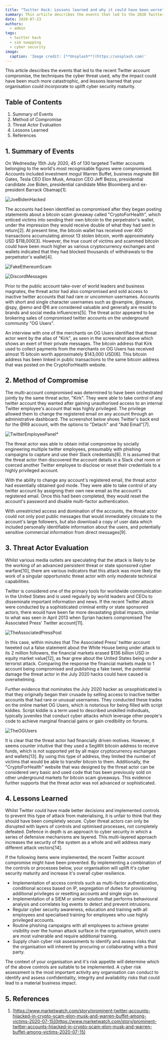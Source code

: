 ```yaml
---
title: "Twitter Hack: Lessons learned and why it could have been worse"
summary: This article describes the events that led to the 2020 Twitter account compromise.
date: 2020-07-23
authors:
  - admin
tags:
  - twitter hack
  - sim swapping
  - cyber security
image:
  caption: 'Image credit: [**Unsplash**](https://unsplash.com)'
---
```

This article describes the events that led to the recent Twitter account compromise, the techniques the cyber threat used, why the impact could have been much more catastrophic, and lessons learned that your organisation could incorporate to uplift cyber security maturity.

## Table of Contents
1. Summary of Events
2. Method of Compromise
3. Threat Actor Evaluation
4. Lessons Learned
5. References

## 1. Summary of Events
On Wednesday 15th July 2020, 45 of 130 targeted Twitter accounts belonging to the world's most recognisable figures were compromised. Accounts included investment mogul Warren Buffet, business magnate Bill Gates, Tesla CEO Elon Musk, Amazon CEO Jeff Bezos, presidential candidate Joe Biden, presidential candidate Mike Bloomberg and ex-president Barrack Obamap[1].

![**JoeBidenHacked**](/blog/2020-07-23-twitter-hack-lessons-learned/img1.jpg)

The accounts had been identified as compromised after they began posting statements about a bitcoin scam giveaway called "CryptoForHealth", which enticed victims into sending their own bitcoin to the perpetrator's wallet, under the impression they would receive double of what they had sent in return[2]. At present time, the bitcoin wallet has received over 400 transactions accumulating almost 13 stolen bitcoin, worth approximately USD $118,000[3]. However, the true count of victims and scammed bitcoin could have been much higher as various cryptocurrency exchanges and wallets indicated that they had blocked thousands of withdrawals to the perpetrator's wallet[4].

![**FakeEthereumScam**](/blog/2020-07-23-twitter-hack-lessons-learned/img2.png)

![**DiscordMessages**](/blog/2020-07-23-twitter-hack-lessons-learned/img3.png)

Prior to the public account take-over of world leaders and business magnates, the threat actor had also compromised and sold access to inactive twitter accounts that had rare or uncommon usernames. Accounts with short and single character usernames such as @vampire, @insane, @spy, @emo and @6 are considered valuable and generally are resold to brands and social media influencers[5]. The threat actor appeared to be brokering sales of compromised twitter accounts on the underground community "OG Users".

An interview with one of the merchants on OG Users identified that threat actor went by the alias of "Kirk", as seen in the screenshot above which shows an exert of their private messages. The bitcoin address that Kirk used to collect payments from the merchants on OG Users has received almost 15 bitcoin worth approximately $143,000 USD[6]. This bitcoin address has been linked in public transactions to the same bitcoin address that was posted on the CryptoForHealth website.

## 2. Method of Compromise
The multi-account compromised was determined to have been orchestrated jointly by the same threat actor, "Kirk". They were able to take control of any twitter account they wanted after gaining unauthorised access to an internal Twitter employee's account that was highly privileged. The privilege allowed them to change the registered email on any account through an administrative dashboard. The screenshot below shoes Twitter's back end for the @R9 account, with the options to "Detach" and "Add Email"[7].

![*TwitterEmployeePanel**](/blog/2020-07-23-twitter-hack-lessons-learned/img4.jpg)

The threat actor was able to obtain initial compromise by socially engineering multiple twitter employees, presumably with phishing campaigns to capture and use their Slack credentials[8]. It is assumed that the threat actor then discovered the account details in a Slack chat room or coerced another Twitter employee to disclose or reset their credentials to a highly privileged account.

With the ability to change any account's registered email, the threat actor had essentially obtained god mode. They were able to take control of any twitter account by assigning their own new email as the account's registered email. Once this had been completed, they would reset the account's password and disable multi-factor authentication.

With unrestricted access and domination of the accounts, the threat actor could not only post public messages that would immediately circulate to the account's large followers, but also download a copy of user data which included personally identifiable information about the users, and potentially sensitive commercial information from direct messages[9].

## 3. Threat Actor Evaluation
Whilst various media outlets are speculating that the attack is likely to be the working of an advanced persistent threat or state sponsored cyber warfare[10], there are various indicators that this attack was more likely the work of a singular opportunistic threat actor with only moderate technical capabilities.

Twitter is considered one of the primary tools for worldwide communication in the United States and is used regularly by world leaders and CEOs to disseminate important information and news. If the recent Twitter attack were conducted by a sophisticated criminal entity or state sponsored actors, there would have been far more devastating global impacts, similar to what was seen in April 2013 when Syrian hackers compromised The Associated Press' Twitter account[11].

![**TheAssociatedPressPost**](/blog/2020-07-23-twitter-hack-lessons-learned/img5.png)

In this case, within minutes that The Associated Press' twitter account tweeted out a false statement about the White House being under attack to its 2 million followers, the financial markets erased $136 billion USD in equity market value[12], as fear grew about the United States being under a terrorist attack. Comparing the response the financial markets made to 1 account being compromised and publishing a fake tweet, the potential damage the threat actor in the July 2020 hacks could have caused is overwhelming.

Further evidence that nominates the July 2020 hacker as unsophisticated is that they originally began their crusade by selling access to inactive twitter accounts that had rare or unusual usernames. They conducted these trades on the online market OG Users, which is notorious for being filled with script kiddies. Script kiddie is a term used to described unskilled individuals, typically juveniles that conduct cyber attacks which leverage other people's code to achieve marginal financial gains or gain credibility on forums.

![**TheOGUsers**](/blog/2020-07-23-twitter-hack-lessons-learned/img6.png)

It is clear that the threat actor had financially driven motives. However, it seems counter intuitive that they used a SegWit bitcoin address to receive funds, which is not supported yet by all major cryptocurrency exchanges and wallets[13]. By using this type of address, they limited the number of victims that would be able to transfer bitcoin to them. Additionally, the "CryptoForHealth" website that was designed by the threat actor can be considered very basic and used code that has been previously sold on other underground markets for bitcoin scam giveaways. This evidence further supports that the threat actor was not advanced or sophisticated.

## 4. Lessons Learned
Whilst Twitter could have made better decisions and implemented controls to prevent this type of attack from materialising, it is unfair to think that they should have been completely secure. Cyber threat actors can only be disrupted with layers of controls and optimised processes, not completely defeated. Defence in depth is an approach to cyber security in which a series of defensive mechanisms are layered. This multi-layered approach increases the security of the system as a whole and will address many different attack vectors[14].

If the following items were implemented, the recent Twitter account compromise might have been prevented. By implementing a combination of the controls or processes below, your organisation will uplift it's cyber security maturity and increase it's overall cyber resilience.

* Implementation of access controls such as multi-factor authentication, conditional access based on IP, segregation of duties for provisioning additional privileges or resetting accounts and single sign on.
* Implementation of a SIEM or similar solution that performs behavioural analysis and correlates log events to detect and prevent intrusions.
* Regular cyber security awareness, education and training with all employees and specialised training for employees who use highly privileged accounts.
* Routine phishing campaigns with all employees to achieve greater visibility over the human attack surface in the organisation, which users are most vulnerable and require additional training.
* Supply chain cyber risk assessments to identify and assess risks that the organisation will inherent by procuring or collaborating with a third party.

The context of your organisation and it's risk appetite will determine which of the above controls are suitable to be implemented. A cyber risk assessment is the most important activity any organisation can conduct to identify and assess confidentiality, integrity and availability risks that could lead to a material business impact.

## 5. References
1. [https://www.marketwatch.com/story/prominent-twitter-accounts-hijacked-in-crypto-scam-elon-musk-and-warren-buffet-among-victims-2020-07-15](https://www.marketwatch.com/story/prominent-twitter-accounts-hijacked-in-crypto-scam-elon-musk-and-warren-buffet-among-victims-2020-07-15)
